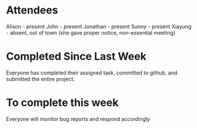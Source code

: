 # Attendees
Alison - present
John - present
Jonathan - present
Sunny - present
Xiayung - absent, out of town (she gave proper notice, non-essential meeting)

# Completed Since Last Week
Everyone has completed their assigned task, committed to github, and submitted the entire project.

# To complete this week
Everyone will monitor bug reports and respond accordingly
